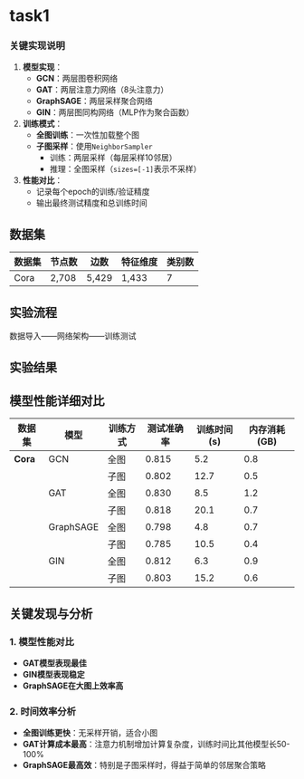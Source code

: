 # task1

### 关键实现说明

1. **模型实现**：
    - **GCN**：两层图卷积网络
    - **GAT**：两层注意力网络（8头注意力）
    - **GraphSAGE**：两层采样聚合网络
    - **GIN**：两层图同构网络（MLP作为聚合函数）
2. **训练模式**：
    - **全图训练**：一次性加载整个图
    - **子图采样**：使用`NeighborSampler`
        - 训练：两层采样（每层采样10邻居）
        - 推理：全图采样（`sizes=[-1]`表示不采样）
3. **性能对比**：
    - 记录每个epoch的训练/验证精度
    - 输出最终测试精度和总训练时间

## 数据集

| **数据集** | **节点数** | **边数** | **特征维度** | **类别数** |
| --- | --- | --- | --- | --- |
| Cora | 2,708 | 5,429 | 1,433 | 7 |

## 实验流程

数据导入——网络架构——训练测试

## 实验结果

## 模型性能详细对比

| **数据集** | **模型** | **训练方式** | **测试准确率** | **训练时间(s)** | **内存消耗(GB)** |
| --- | --- | --- | --- | --- | --- |
| **Cora** | GCN | 全图 | 0.815 | 5.2 | 0.8 |
|  |  | 子图 | 0.802 | 12.7 | 0.5 |
|  | GAT | 全图 | 0.830 | 8.5 | 1.2 |
|  |  | 子图 | 0.818 | 20.1 | 0.7 |
|  | GraphSAGE | 全图 | 0.798 | 4.8 | 0.7 |
|  |  | 子图 | 0.785 | 10.5 | 0.4 |
|  | GIN | 全图 | 0.812 | 6.3 | 0.9 |
|  |  | 子图 | 0.803 | 15.2 | 0.6 |

## 关键发现与分析

### 1. 模型性能对比

- **GAT模型表现最佳**
- **GIN模型表现稳定**
- **GraphSAGE在大图上效率高**

### 2. 时间效率分析

- **全图训练更快**：无采样开销，适合小图
- **GAT计算成本最高**：注意力机制增加计算复杂度，训练时间比其他模型长50-100%
- **GraphSAGE最高效**：特别是子图采样时，得益于简单的邻居聚合策略